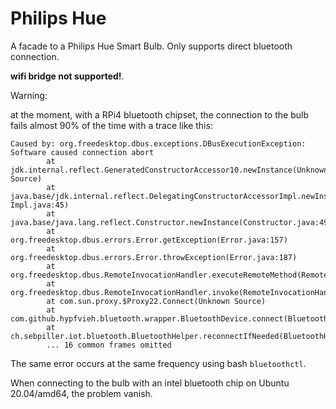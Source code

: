 # Philips Hue 

A facade to a Philips Hue Smart Bulb. Only supports direct bluetooth connection.

__wifi bridge not supported!__. 


Warning: 

at the moment, with a RPi4 bluetooth chipset, the connection to the bulb fails almost 90% of the time with a trace like this:
````
Caused by: org.freedesktop.dbus.exceptions.DBusExecutionException: Software caused connection abort
        at jdk.internal.reflect.GeneratedConstructorAccessor10.newInstance(Unknown Source)
        at java.base/jdk.internal.reflect.DelegatingConstructorAccessorImpl.newInstance(DelegatingConstructorAccessor                                                                                                                        Impl.java:45)
        at java.base/java.lang.reflect.Constructor.newInstance(Constructor.java:490)
        at org.freedesktop.dbus.errors.Error.getException(Error.java:157)
        at org.freedesktop.dbus.errors.Error.throwException(Error.java:187)
        at org.freedesktop.dbus.RemoteInvocationHandler.executeRemoteMethod(RemoteInvocationHandler.java:164)
        at org.freedesktop.dbus.RemoteInvocationHandler.invoke(RemoteInvocationHandler.java:228)
        at com.sun.proxy.$Proxy22.Connect(Unknown Source)
        at com.github.hypfvieh.bluetooth.wrapper.BluetoothDevice.connect(BluetoothDevice.java:408)
        at ch.sebpiller.iot.bluetooth.BluetoothHelper.reconnectIfNeeded(BluetoothHelper.java:86)
        ... 16 common frames omitted
````

The same error occurs at the same frequency using bash ``bluetoothctl``.

When connecting to the bulb with an intel bluetooth chip on Ubuntu 20.04/amd64, the problem vanish.
